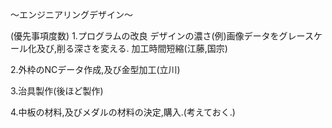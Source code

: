 ～エンジニアリングデザイン～

(優先事項度数)
1.プログラムの改良
  デザインの濃さ(例)画像データをグレースケール化及び,削る深さを変える.
  加工時間短縮(江藤,国宗)

2.外枠のNCデータ作成,及び金型加工(立川)

3.治具製作(後ほど製作)

4.中板の材料,及びメダルの材料の決定,購入.(考えておく.)

